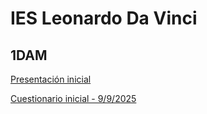 # IES Leonardo Da Vinci
## 1DAM

[Presentación inicial](https://drive.google.com/file/d/1_RidyCnSvsMacVMZyX_f7jvJaxsf5l5K/view?usp=sharing)

[Cuestionario inicial - 9/9/2025](https://docs.google.com/forms/d/e/1FAIpQLSfvDZmjCvjwKhiIi-PjdMjoHyB2pPEhS-Zr1bk_bLD8q-7rGQ/viewform?usp=sharing&ouid=102091500432153863914)
